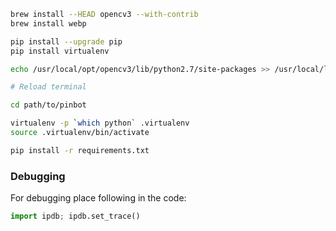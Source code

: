 ```bash
brew install --HEAD opencv3 --with-contrib
brew install webp

pip install --upgrade pip
pip install virtualenv

echo /usr/local/opt/opencv3/lib/python2.7/site-packages >> /usr/local/lib/python2.7/site-packages/opencv3.pth

# Reload terminal

cd path/to/pinbot

virtualenv -p `which python` .virtualenv
source .virtualenv/bin/activate

pip install -r requirements.txt

```

### Debugging

For debugging place following in the code:

```python
import ipdb; ipdb.set_trace()
```
